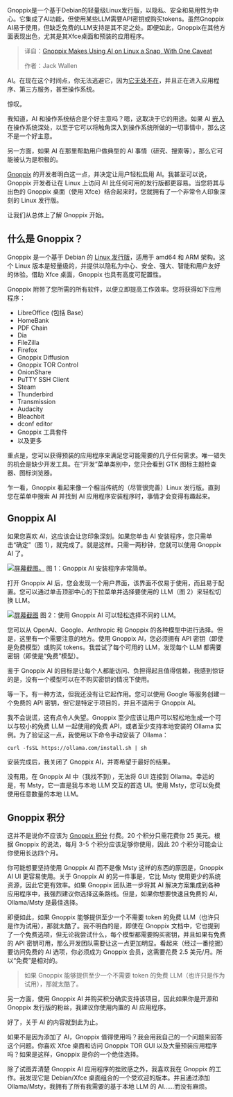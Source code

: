 
<!--
title: Gnoppix简化Linux AI应用，一键搞定，但有个坑
cover: https://cdn.thenewstack.io/media/2025/08/97465462-gnoppixhero-1.jpg
summary: Gnoppix是一个基于Debian的轻量级Linux发行版，以隐私、安全和易用性为中心。它集成了AI功能，但使用某些LLM需要API密钥或购买tokens。虽然Gnoppix AI易于使用，但缺乏免费的LLM支持是其不足之处。即便如此，Gnoppix在其他方面表现出色，尤其是其Xfce桌面和预装的应用程序。
-->

Gnoppix是一个基于Debian的轻量级Linux发行版，以隐私、安全和易用性为中心。它集成了AI功能，但使用某些LLM需要API密钥或购买tokens。虽然Gnoppix AI易于使用，但缺乏免费的LLM支持是其不足之处。即便如此，Gnoppix在其他方面表现出色，尤其是其Xfce桌面和预装的应用程序。

> 译自：[Gnoppix Makes Using AI on Linux a Snap, With One Caveat](https://thenewstack.io/gnoppix-makes-using-ai-on-linux-a-snap-with-one-caveat/)
> 
> 作者：Jack Wallen

AI。在现在这个时间点，你无法逃避它，因为[它无处不在](https://thenewstack.io/ai/)，并且正在进入应用程序、第三方服务，甚至操作系统。

惊叹。

我知道，AI 和操作系统结合是个好主意吗？嗯，这取决于它的用途。如果 AI [嵌入](https://thenewstack.io/ai-engineering/)在操作系统深处，以至于它可以将触角深入到操作系统所做的一切事情中，那么这不是一个好主意。

另一方面，如果 AI 在那里帮助用户做典型的 AI 事情（研究、搜索等），那么它可能被认为是积极的。

[Gnoppix](https://gnoppix.org) 的开发者明白这一点，并决定让用户轻松启用 AI。我甚至可以说，Gnoppix 开发者让在 Linux 上访问 AI 比任何可用的发行版都更容易。当您将其与出色的 Gnoppix 桌面（使用 Xfce）结合起来时，您就拥有了一个非常令人印象深刻的 Linux 发行版。

让我们从总体上了解 Gnoppix 开始。

## 什么是 Gnoppix？

Gnoppix 是一个基于 Debian 的 [Linux 发行版](https://thenewstack.io/choosing-a-linux-distribution/)，适用于 amd64 和 ARM 架构。这个 Linux 版本是轻量级的，并提供以隐私为中心、安全、强大、智能和用户友好的体验。借助 Xfce 桌面，Gnoppix 也具有高度可配置性。

Gnoppix 附带了您所需的所有软件，以便立即提高工作效率。您将获得如下应用程序：

* LibreOffice (包括 Base)
* HomeBank
* PDF Chain
* Dia
* FileZilla
* Firefox
* Gnoppix Diffusion
* Gnoppix TOR Control
* OnionShare
* PuTTY SSH Client
* Steam
* Thunderbird
* Transmission
* Audacity
* Bleachbit
* dconf editor
* Gnoppix 工具套件
* 以及更多

重点是，您可以获得预装的应用程序来满足您可能需要的几乎任何需求。唯一错失的机会是缺少开发工具。在“开发”菜单类别中，您只会看到 GTK 图标主题检查器、图标浏览器。

乍一看，Gnoppix 看起来像一个相当传统的（尽管很完善）Linux 发行版。直到您在菜单中搜索 AI 并找到 AI 应用程序安装程序时，事情才会变得有趣起来。

## Gnoppix AI

如果您喜欢 AI，这应该会让您印象深刻。如果您单击 AI 安装程序，您只需单击“确定”（图 1），就完成了。就是这样。只需一两秒钟，您就可以使用 Gnoppix AI 了。

[![屏幕截图。](https://cdn.thenewstack.io/media/2025/08/68985152-gnoppix_ai_1.jpg)](https://cdn.thenewstack.io/media/2025/08/68985152-gnoppix_ai_1.jpg) 图 1：Gnoppix AI 安装程序非常简单。

打开 Gnoppix AI 后，您会发现一个用户界面，该界面不仅易于使用，而且易于配置。您可以通过单击顶部中心的下拉菜单并选择要使用的 LLM（图 2）来轻松切换 LLM。

[![屏幕截图](https://cdn.thenewstack.io/media/2025/08/d7395bef-gnoppix_ai_2.jpg)](https://cdn.thenewstack.io/media/2025/08/d7395bef-gnoppix_ai_2.jpg) 图 2：使用 Gnoppix AI 可以轻松选择不同的 LLM。

您可以从 OpenAI、Google、Anthropic 和 Gnoppix 的各种模型中进行选择。但是，这里有一个需要注意的地方。使用 Gnoppix AI，您必须拥有 API 密钥（即使是免费模型）或购买 tokens。我尝试了每个可用的 LLM，发现每个 LLM 都需要密钥（即使是“免费”模型）。

鉴于 Gnoppix AI 的目标是让每个人都能访问、负担得起且值得信赖，我感到惊讶的是，没有一个模型可以在不购买密钥的情况下使用。

等一下。有一种方法，但我还没有让它起作用。您可以使用 Google 等服务创建一个免费的 API 密钥，但它是特定于项目的，并且不适用于 Gnoppix AI。

我不会说谎，这有点令人失望。Gnoppix 至少应该让用户可以轻松地生成一个可以与较小的免费 LLM 一起使用的免费 API，或者至少支持本地安装的 Ollama 实例。为了验证这一点，我使用以下命令手动安装了 Ollama：

```
curl -fsSL https://ollama.com/install.sh | sh
```

安装完成后，我关闭了 Gnoppix AI，并寄希望于最好的结果。

没有用。在 Gnoppix AI 中（我找不到），无法将 GUI 连接到 Ollama。幸运的是，有 Msty，它一直是我与本地 LLM 交互的首选 UI。使用 Msty，您可以免费使用任意数量的本地 LLM。

## Gnoppix 积分

这并不是说你不应该为 [Gnoppix 积分](https://ko-fi.com/s/0101391aad) 付费。20 个积分只需花费你 25 美元。根据 Gnoppix 的说法，每月 3-5 个积分应该足够你使用，因此 20 个积分可能会让你使用长达四个月。

你可能想要坚持使用 Gnoppix AI 而不是像 Msty 这样的东西的原因是，Gnoppix AI UI 更容易使用。关于 Gnoppix AI 的另一件事是，它比 Msty 使用更少的系统资源，因此它更有效率。如果 Gnoppix 团队进一步将其 AI 解决方案集成到各种应用程序中，我强烈建议你选择这条路线。但是，如果你想要快速且免费的 AI，Ollama/Msty 是最佳选择。

即便如此，如果 Gnoppix 能够提供至少一个不需要 token 的免费 LLM（也许只是作为试用），那就太酷了。我不明白的是，即使在 Gnoppix 文档中，它也提到了一个免费选项，但无论我尝试什么，每个模型都需要购买密钥，并且如果有免费的 API 密钥可用，那么开发团队需要让这一点更加明显。看起来（经过一番挖掘）要访问免费的 AI 选项，你必须成为 Gnoppix 会员，这需要花费 2.5 美元/月。所以“免费”是相对的。

> 如果 Gnoppix 能够提供至少一个不需要 token 的免费 LLM（也许只是作为试用），那就太酷了。

另一方面，使用 Gnoppix AI 并购买积分确实支持该项目，因此如果你是开源和 Gnoppix 发行版的粉丝，我建议你使用内置的 AI 应用程序。

好了，关于 AI 的内容就到此为止。

如果不是因为添加了 AI，Gnoppix 值得使用吗？我会用我自己的一个问题来回答这个问题。你喜欢 Xfce 桌面和访问 Gnoppix TOR GUI 以及大量预装应用程序吗？如果是这样，Gnoppix 是你的一个绝佳选择。

除了试图弄清楚 Gnoppix AI 应用程序的挫败感之外，我喜欢我在 Gnoppix 的工作。我发现它是 Debian/Xfce 桌面组合的一个受欢迎的版本。并且通过添加 Ollama/Msty，我拥有了所有我需要的基于本地 LLM 的 AI……而没有麻烦。